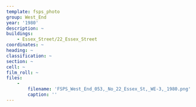 ```yaml
---
template: fsps_photo
group: West_End
year: '1980'
description: ~
buildings:
    - Essex_Street/22_Essex_Street
coordinates: ~
heading: ~
classification: ~
section: ~
cell: ~
film_roll: ~
files:
    -
        filename: 'FSPS_West_End_053,_No_22_Essex_St,_WE-3,_1980.png'
        caption: ''
---
```

